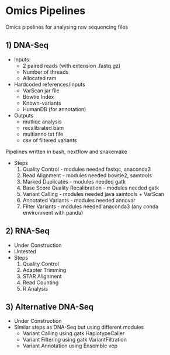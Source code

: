 # Omics Pipelines

Omics pipelines for analysing raw sequencing files

## 1) DNA-Seq

- Inputs:
    - 2 paired reads (with extension .fastq.gz)
    - Number of threads
    - Allocated ram
- Hardcoded references/inputs
    - VarScan jar file
    - Bowtie Index
    - Known-variants
    - HumanDB (for annotation)
- Outputs
    - mutliqc analysis
    - recalibrated bam
    - multianno txt file
    - csv of filtered variants

Pipelines written in bash, nextflow and snakemake

- Steps
    1. Quality Control - modules needed fastqc, anaconda3
    2. Read Alignment - modules needed bowtie2, samtools
    3. Marked Duplicates - modules needed gatk
    4. Base Score Quality Recalibration - modules needed gatk
    5. Variant Calling - modules needed java samtools + VarScan
    6. Annotated Variants - modules needed annovar
    7. Filter Variants - modules needed anaconda3 (any conda environment with panda)

## 2) RNA-Seq

- Under Construction
- Untested
- Steps
    1. Quality Control
    2. Adapter Trimming
    3. STAR Alignment
    4. Read Counting
    5. R Analysis

## 3) Alternative DNA-Seq

- Under Construction
- Similar steps as DNA-Seq but using different modules
    - Variant Calling using gatk HaplotypeCaller
    - Variant Filtering using gatk VariantFiltration
    - Variant Annotation using Ensemble vep
